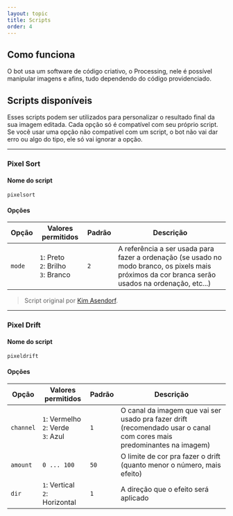 ```yaml
---
layout: topic
title: Scripts
order: 4
---
```


## Como funciona

O bot usa um software de código criativo, o Processing, nele é possível manipular imagens e afins, tudo dependendo do código providenciado.

## Scripts disponíveis

Esses scripts podem ser utilizados para personalizar o resultado final da sua imagem editada. Cada opção só é compatível com seu próprio script. Se você usar uma opção não compatível com um script, o bot não vai dar erro ou algo do tipo, ele só vai ignorar a opção.

---

### Pixel Sort

#### Nome do script

`pixelsort`

#### Opções

| Opção  | Valores permitidos                       | Padrão | Descrição                                           |
| ------ | ---------------------------------------- | ------ | --------------------------------------------------- |
| `mode` | `1`: Preto<br>`2`: Brilho<br>`3`: Branco | `2`    | A referência a ser usada para fazer a ordenação (se usado no modo branco, os pixels mais próximos da cor branca serão usados na ordenação, etc...) |

> Script original por [Kim Asendorf](https://github.com/kimasendorf).

---

### Pixel Drift

#### Nome do script

`pixeldrift`

#### Opções

| Opção     | Valores permitidos                       | Padrão | Descrição                                                                                                             |
| --------- | ---------------------------------------- | ------ | --------------------------------------------------------------------------------------------------------------------- |
| `channel` | `1`: Vermelho<br>`2`: Verde<br>`3`: Azul | `1`    | O canal da imagem que vai ser usado pra fazer drift (recomendado usar o canal com cores mais predominantes na imagem) |
| `amount`  | `0 ... 100`                              | `50`   | O limite de cor pra fazer o drift (quanto menor o número, mais efeito)                                                |
| `dir`     | `1`: Vertical <br> `2`: Horizontal       | `1`    | A direção que o efeito será aplicado                                                                                  |
